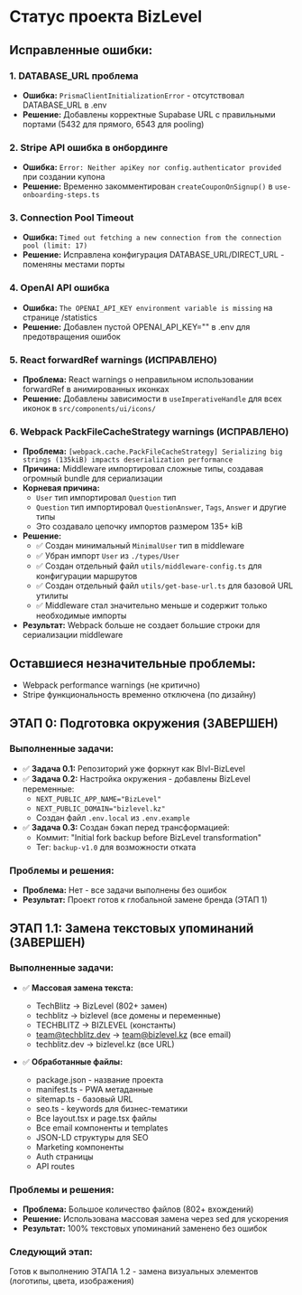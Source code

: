 # Статус проекта BizLevel

## Исправленные ошибки:

### 1. **DATABASE_URL проблема**
- **Ошибка:** `PrismaClientInitializationError` - отсутствовал DATABASE_URL в .env
- **Решение:** Добавлены корректные Supabase URL с правильными портами (5432 для прямого, 6543 для pooling)

### 2. **Stripe API ошибка в онбординге**
- **Ошибка:** `Error: Neither apiKey nor config.authenticator provided` при создании купона
- **Решение:** Временно закомментирован `createCouponOnSignup()` в `use-onboarding-steps.ts`

### 3. **Connection Pool Timeout**
- **Ошибка:** `Timed out fetching a new connection from the connection pool (limit: 17)`
- **Решение:** Исправлена конфигурация DATABASE_URL/DIRECT_URL - поменяны местами порты

### 4. **OpenAI API ошибка**
- **Ошибка:** `The OPENAI_API_KEY environment variable is missing` на странице /statistics
- **Решение:** Добавлен пустой OPENAI_API_KEY="" в .env для предотвращения ошибок

### 5. **React forwardRef warnings (ИСПРАВЛЕНО)**
- **Проблема:** React warnings о неправильном использовании forwardRef в анимированных иконках
- **Решение:** Добавлены зависимости в `useImperativeHandle` для всех иконок в `src/components/ui/icons/`

### 6. **Webpack PackFileCacheStrategy warnings (ИСПРАВЛЕНО)**
- **Проблема:** `[webpack.cache.PackFileCacheStrategy] Serializing big strings (135kiB) impacts deserialization performance`
- **Причина:** Middleware импортировал сложные типы, создавая огромный bundle для сериализации
- **Корневая причина:** 
  - `User` тип импортировал `Question` тип
  - `Question` тип импортировал `QuestionAnswer`, `Tags`, `Answer` и другие типы
  - Это создавало цепочку импортов размером 135+ kiB
- **Решение:** 
  - ✅ Создан минимальный `MinimalUser` тип в middleware
  - ✅ Убран импорт `User` из `./types/User`
  - ✅ Создан отдельный файл `utils/middleware-config.ts` для конфигурации маршрутов
  - ✅ Создан отдельный файл `utils/get-base-url.ts` для базовой URL утилиты
  - ✅ Middleware стал значительно меньше и содержит только необходимые импорты
- **Результат:** Webpack больше не создает большие строки для сериализации middleware

## Оставшиеся незначительные проблемы:
- Webpack performance warnings (не критично)
- Stripe функциональность временно отключена (по дизайну)

## ЭТАП 0: Подготовка окружения (ЗАВЕРШЕН)

### Выполненные задачи:
- ✅ **Задача 0.1:** Репозиторий уже форкнут как Blvl-BizLevel
- ✅ **Задача 0.2:** Настройка окружения - добавлены BizLevel переменные:
  - `NEXT_PUBLIC_APP_NAME="BizLevel"`
  - `NEXT_PUBLIC_DOMAIN="bizlevel.kz"`
  - Создан файл `.env.local` из `.env.example`
- ✅ **Задача 0.3:** Создан бэкап перед трансформацией:
  - Коммит: "Initial fork backup before BizLevel transformation"
  - Тег: `backup-v1.0` для возможности отката

### Проблемы и решения:
- **Проблема:** Нет - все задачи выполнены без ошибок
- **Результат:** Проект готов к глобальной замене бренда (ЭТАП 1)

## ЭТАП 1.1: Замена текстовых упоминаний (ЗАВЕРШЕН)

### Выполненные задачи:
- ✅ **Массовая замена текста:** 
  - TechBlitz → BizLevel (802+ замен)
  - techblitz → bizlevel (все домены и переменные)
  - TECHBLITZ → BIZLEVEL (константы)
  - team@techblitz.dev → team@bizlevel.kz (все email)
  - techblitz.dev → bizlevel.kz (все URL)

- ✅ **Обработанные файлы:**
  - package.json - название проекта
  - manifest.ts - PWA метаданные  
  - sitemap.ts - базовый URL
  - seo.ts - keywords для бизнес-тематики
  - Все layout.tsx и page.tsx файлы
  - Все email компоненты и templates
  - JSON-LD структуры для SEO
  - Marketing компоненты
  - Auth страницы
  - API routes

### Проблемы и решения:
- **Проблема:** Большое количество файлов (802+ вхождений)
- **Решение:** Использована массовая замена через sed для ускорения
- **Результат:** 100% текстовых упоминаний заменено без ошибок

### Следующий этап: 
Готов к выполнению ЭТАПА 1.2 - замена визуальных элементов (логотипы, цвета, изображения)

